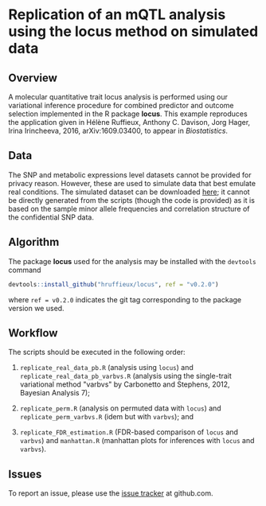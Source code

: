 # Replication of an mQTL analysis using the **locus** method on simulated data 

## Overview 

A molecular quantitative trait locus analysis is performed using our 
variational inference procedure for combined predictor and outcome 
selection implemented in the R package **locus**. This example reproduces 
the application given in Hélène Ruffieux, Anthony C. Davison,
Jorg Hager, Irina Irincheeva, 2016, arXiv:1609.03400, to appear in 
*Biostatistics*.

## Data

The SNP and metabolic expressions level datasets cannot be provided for privacy 
reason. However, these are used to simulate data that best emulate real 
conditions. The simulated dataset can be downloaded 
[here](https://dx.doi.org/10.6084/m9.figshare.4509755.v1); it cannot be 
directly generated from the scripts (though the code is provided) as it is based 
on the sample minor allele frequencies and correlation structure of the 
confidential SNP data.

## Algorithm

The package **locus** used for the analysis may be installed with the 
`devtools` command 
```R
devtools::install_github("hruffieux/locus", ref = "v0.2.0")
```
where `ref = v0.2.0` indicates the git tag corresponding to the package 
version we used.

## Workflow

The scripts should be executed in the following order:

1. `replicate_real_data_pb.R` (analysis using `locus`) and 
   `replicate_real_data_pb_varbvs.R` (analysis using the single-trait 
   variational method "varbvs" by Carbonetto and Stephens, 2012, 
   Bayesian Analysis 7);

2. `replicate_perm.R` (analysis on permuted data with `locus`) and 
   `replicate_perm_varbvs.R` (idem but with `varbvs`); and

3. `replicate_FDR_estimation.R` (FDR-based comparison of `locus` and 
   `varbvs`) and `manhattan.R` (manhattan plots for inferences with 
   `locus` and `varbvs`).

## Issues

To report an issue, please use the 
[issue tracker](https://github.com/hruffieux/mQTL_analysis_example/issues) 
at github.com.